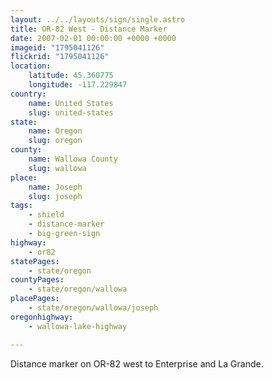 ```yaml
---
layout: ../../layouts/sign/single.astro
title: OR-82 West - Distance Marker
date: 2007-02-01 00:00:00 +0000 +0000
imageid: "1795041126"
flickrid: "1795041126"
location:
    latitude: 45.360775
    longitude: -117.229847
country:
    name: United States
    slug: united-states
state:
    name: Oregon
    slug: oregon
county:
    name: Wallowa County
    slug: wallowa
place:
    name: Joseph
    slug: joseph
tags:
    - shield
    - distance-marker
    - big-green-sign
highway:
    - or82
statePages:
    - state/oregon
countyPages:
    - state/oregon/wallowa
placePages:
    - state/oregon/wallowa/joseph
oregonhighway:
    - wallowa-lake-highway

---
```

Distance marker on OR-82 west to Enterprise and La Grande.